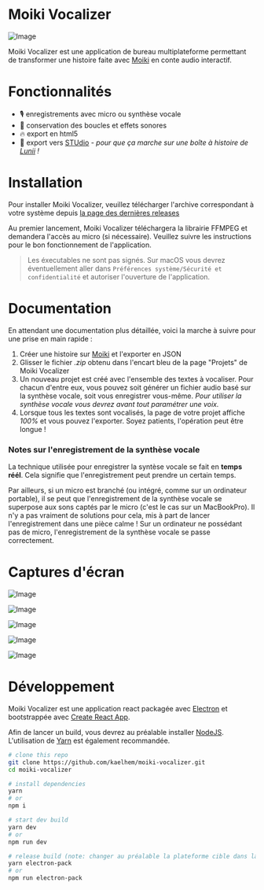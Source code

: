# Moiki Vocalizer

![Image](../master/public/logo192.png?raw=true)

Moiki Vocalizer est une application de bureau multiplateforme permettant de transformer une histoire faite avec [Moiki](https://moiki.fr) en conte audio interactif.

# Fonctionnalités

+ 🎙️ enregistrements avec micro ou synthèse vocale
+ 🎵 conservation des boucles et effets sonores
+ 🔥 export en html5
+ 🦄 export vers [STUdio](https://github.com/marian-m12l/studio) - _pour que ça marche sur une boîte à histoire de [Lunii](https://www.lunii.fr/) !_

# Installation

Pour installer Moiki Vocalizer, veuillez télécharger l'archive correspondant à votre système depuis [la page des dernières releases](https://github.com/kaelhem/moiki-vocalizer/releases/latest)

Au premier lancement, Moiki Vocalizer téléchargera la librairie FFMPEG et demandera l'accès au micro (si nécessaire). Veuillez suivre les instructions pour le bon fonctionnement de l'application.

> Les éxecutables ne sont pas signés. Sur macOS vous devrez éventuellement aller dans `Préférences système/Sécurité et confidentialité` et autoriser l'ouverture de l'application.

# Documentation

En attendant une documentation plus détaillée, voici la marche à suivre pour une prise en main rapide :

1. Créer une histoire sur [Moiki](https://moiki.fr) et l'exporter en JSON
2. Glisser le fichier _.zip_ obtenu dans l'encart bleu de la page "Projets" de Moiki Vocalizer
3. Un nouveau projet est créé avec l'ensemble des textes à vocaliser. Pour chacun d'entre eux, vous pouvez soit générer un fichier audio basé sur la synthèse vocale, soit vous enregistrer vous-même. _Pour utiliser la synthèse vocale vous devrez avant tout paramétrer une voix._
4. Lorsque tous les textes sont vocalisés, la page de votre projet affiche _100%_ et vous pouvez l'exporter. Soyez patients, l'opération peut être longue !

### Notes sur l'enregistrement de la synthèse vocale

La technique utilisée pour enregistrer la syntèse vocale se fait en **temps réél**. Cela signifie que l'enregistrement peut prendre un certain temps.

Par ailleurs, si un micro est branché (ou intégré, comme sur un ordinateur portable), il se peut que l'enregistrement de la synthèse vocale se superpose aux sons captés par le micro (c'est le cas sur un MacBookPro). Il n'y a pas vraiment de solutions pour cela, mis à part de lancer l'enregistrement dans une pièce calme !
Sur un ordinateur ne possédant pas de micro, l'enregistrement de la synthèse vocale se passe correctement.

# Captures d'écran

![Image](../master/assets/screenshots/projects.png?raw=true)

![Image](../master/assets/screenshots/vocalize-story.png?raw=true)

![Image](../master/assets/screenshots/record.png?raw=true)

![Image](../master/assets/screenshots/export-modal.png?raw=true)

![Image](../master/assets/screenshots/export-report.png?raw=true)

# Développement

Moiki Vocalizer est une application react packagée avec [Electron](https://www.electronjs.org/) et bootstrappée avec [Create React App](https://github.com/facebook/create-react-app).

Afin de lancer un build, vous devrez au préalable installer [NodeJS](https://nodejs.org/en/). L'utilisation de [Yarn](https://yarnpkg.com/) est également recommandée.

```sh
# clone this repo
git clone https://github.com/kaelhem/moiki-vocalizer.git
cd moiki-vocalizer

# install dependencies
yarn
# or
npm i

# start dev build
yarn dev
# or
npm run dev

# release build (note: changer au préalable la plateforme cible dans la partie scripts du fichier package.json => "electron-pack": "electron-builder build -[xxx]" où xxx est m (mac), w (windows) ou l (linux).
yarn electron-pack
# or
npm run electron-pack
```
